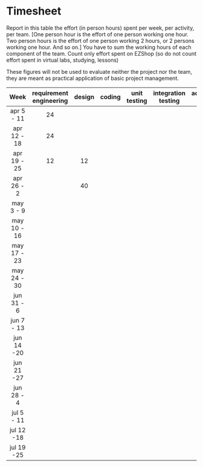 # Timesheet

Report in this table the effort (in person hours) spent per week, per activity, per team. 
[One person hour is the effort of one person working one hour.
Two person hours is the effort of one person working 2 hours, or 2 persons working one hour. And so on.]
You have to sum the working hours of each component of the team.
Count only effort spent on EZShop (so do not count effort spent in virtual labs, studying, lessons)

These figures will not be used to evaluate neither the project nor the team, they are meant as practical application of basic project management.

| Week        | requirement engineering | design | coding | unit testing | integration testing | acceptance testing | management | git maven |
|:-----------:|:-----------------------:|:------:|:------:|:------------:|:-------------------:|:------------------:|:----------:|:---------:|
| apr 5 - 11  |   24                    |        |        |              |                     |                    |            |           |
| apr 12 - 18 |   24                    |        |        |              |                     |                    |            |           | 
| apr 19 - 25 |   12                    |   12   |        |              |                     |                    |            |           | 
| apr 26 - 2  |                         |   40   |        |              |                     |                    |            |           | 
| may 3 - 9   |                         |        |        |              |                     |                    |            |           | 
| may 10 - 16 |                         |        |        |              |                     |                    |            |           | 
| may 17 - 23 |                         |        |        |              |                     |                    |            |           | 
| may 24 - 30 |                         |        |        |              |                     |                    |            |           | 
| jun 31 - 6  |                         |        |        |              |                     |                    |            |           | 
| jun 7 - 13  |                         |        |        |              |                     |                    |            |           | 
| jun 14 -20  |                         |        |        |              |                     |                    |            |           | 
| jun 21 -27  |                         |        |        |              |                     |                    |            |           | 
| jun 28 - 4  |                         |        |        |              |                     |                    |            |           | 
| jul 5 - 11  |                         |        |        |              |                     |                    |            |           | 
| jul 12 -18  |                         |        |        |              |                     |                    |            |           |
| jul 19 -25  |                         |        |        |              |                     |                    |            |           |
